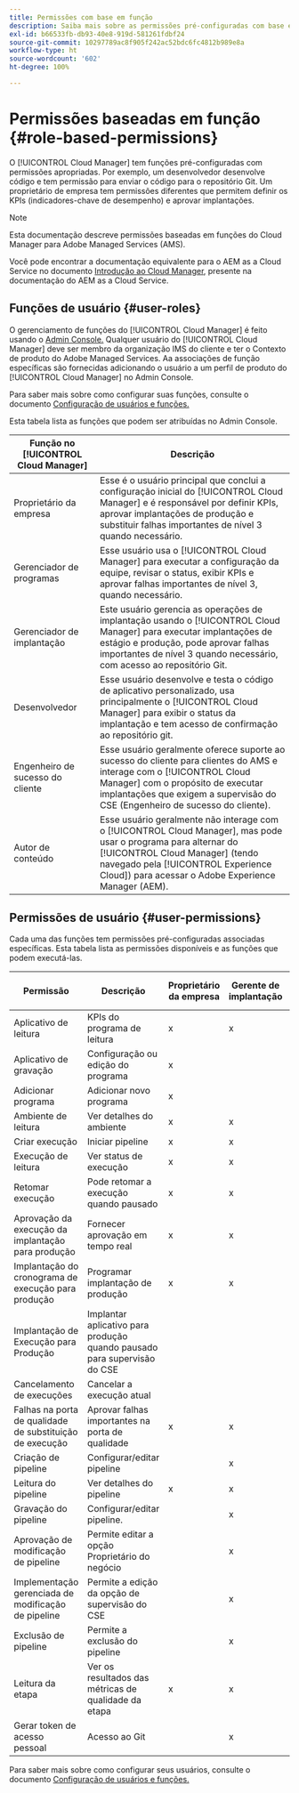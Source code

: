 ```yaml
---
title: Permissões com base em função
description: Saiba mais sobre as permissões pré-configuradas com base em funções do Cloud Manager para gerenciar o acesso aos recursos da nuvem.
exl-id: b66533fb-db93-40e8-919d-581261fdbf24
source-git-commit: 10297789ac8f905f242ac52bdc6fc4812b989e8a
workflow-type: ht
source-wordcount: '602'
ht-degree: 100%

---
```



# Permissões baseadas em função {#role-based-permissions}

O [!UICONTROL Cloud Manager] tem funções pré-configuradas com permissões apropriadas. Por exemplo, um desenvolvedor desenvolve código e tem permissão para enviar o código para o repositório Git. Um proprietário de empresa tem permissões diferentes que permitem definir os KPIs (indicadores-chave de desempenho) e aprovar implantações.

>[!NOTE]
>
>Esta documentação descreve permissões baseadas em funções do Cloud Manager para Adobe Managed Services (AMS).
>
>Você pode encontrar a documentação equivalente para o AEM as a Cloud Service no documento [Introdução ao Cloud Manager](https://experienceleague.adobe.com/docs/experience-manager-cloud-service/content/onboarding/concepts/cloud-manager-introduction.html?lang=pt-BR#role-based-permissions), presente na documentação do AEM as a Cloud Service.

## Funções de usuário {#user-roles}

O gerenciamento de funções do [!UICONTROL Cloud Manager] é feito usando o [Admin Console.](https://helpx.adobe.com/br/enterprise/using/admin-console.html) Qualquer usuário do [!UICONTROL Cloud Manager] deve ser membro da organização IMS do cliente e ter o Contexto de produto do Adobe Managed Services. Aa associações de função específicas são fornecidas adicionando o usuário a um perfil de produto do [!UICONTROL Cloud Manager] no Admin Console.

Para saber mais sobre como configurar suas funções, consulte o documento [Configuração de usuários e funções.](/help/requirements/users-and-roles.md)

Esta tabela lista as funções que podem ser atribuídas no Admin Console.

| Função no [!UICONTROL Cloud Manager] | Descrição |
|---|---|
| Proprietário da empresa | Esse é o usuário principal que conclui a configuração inicial do [!UICONTROL Cloud Manager] e é responsável por definir KPIs, aprovar implantações de produção e substituir falhas importantes de nível 3 quando necessário. |
| Gerenciador de programas | Esse usuário usa o [!UICONTROL Cloud Manager] para executar a configuração da equipe, revisar o status, exibir KPIs e aprovar falhas importantes de nível 3, quando necessário. |
| Gerenciador de implantação | Este usuário gerencia as operações de implantação usando o [!UICONTROL Cloud Manager] para executar implantações de estágio e produção, pode aprovar falhas importantes de nível 3 quando necessário, com acesso ao repositório Git. |
| Desenvolvedor | Esse usuário desenvolve e testa o código de aplicativo personalizado, usa principalmente o [!UICONTROL Cloud Manager] para exibir o status da implantação e tem acesso de confirmação ao repositório git. |
| Engenheiro de sucesso do cliente | Esse usuário geralmente oferece suporte ao sucesso do cliente para clientes do AMS e interage com o [!UICONTROL Cloud Manager] com o propósito de executar implantações que exigem a supervisão do CSE (Engenheiro de sucesso do cliente). |
| Autor de conteúdo | Esse usuário geralmente não interage com o [!UICONTROL Cloud Manager], mas pode usar o programa para alternar do [!UICONTROL Cloud Manager] (tendo navegado pela [!UICONTROL Experience Cloud]) para acessar o Adobe Experience Manager (AEM). |

## Permissões de usuário {#user-permissions}

Cada uma das funções tem permissões pré-configuradas associadas específicas. Esta tabela lista as permissões disponíveis e as funções que podem executá-las.


| Permissão | Descrição | Proprietário da empresa | Gerente de implantação | Gerente de programas | Desenvolvedor | CSE |
|--- |--- |--- |--- |--- |--- |--- |
| Aplicativo de leitura | KPIs do programa de leitura | x | x | x | x | x |
| Aplicativo de gravação | Configuração ou edição do programa | x |  |  |  |  |
| Adicionar programa | Adicionar novo programa | x |  |  |  |  |
| Ambiente de leitura | Ver detalhes do ambiente | x | x | x | x | x |
| Criar execução | Iniciar pipeline | x | x | x |  |  |
| Execução de leitura | Ver status de execução | x | x | x | x | x |
| Retomar execução | Pode retomar a execução quando pausado | x | x | x |  | x |
| Aprovação da execução da implantação para produção | Fornecer aprovação em tempo real | x | x | x |  |  |
| Implantação do cronograma de execução para produção | Programar implantação de produção | x | x | x |  | x |
| Implantação de Execução para Produção | Implantar aplicativo para produção quando pausado para supervisão do CSE |  |  |  |  | x |
| Cancelamento de execuções | Cancelar a execução atual |  |  | x |  |  |
| Falhas na porta de qualidade de substituição de execução | Aprovar falhas importantes na porta de qualidade | x | x | x |  |  |
| Criação de pipeline | Configurar/editar pipeline |  | x |  |  |  |
| Leitura do pipeline | Ver detalhes do pipeline | x | x | x | x | x |
| Gravação do pipeline | Configurar/editar pipeline. |  | x |  |  |  |
| Aprovação de modificação de pipeline | Permite editar a opção Proprietário do negócio |  | x |  |  |  |
| Implementação gerenciada de modificação de pipeline | Permite a edição da opção de supervisão do CSE |  | x |  |  |  |
| Exclusão de pipeline | Permite a exclusão do pipeline |  | x |  |  |  |
| Leitura da etapa | Ver os resultados das métricas de qualidade da etapa | x | x | x | x | x |
| Gerar token de acesso pessoal | Acesso ao Git |  | x |  | x |  |

Para saber mais sobre como configurar seus usuários, consulte o documento [Configuração de usuários e funções.](/help/requirements/users-and-roles.md)
